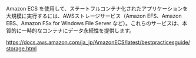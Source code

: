 Amazon ECS を使用して、ステートフルコンテナ化されたアプリケーションを大規模に実行するには、AWSストレージサービス（Amazon EFS、Amazon EBS、Amazon FSx for Windows File Server など）。これらのサービスは、本質的に一時的なコンテナにデータ永続性を提供します。

https://docs.aws.amazon.com/ja_jp/AmazonECS/latest/bestpracticesguide/storage.html
